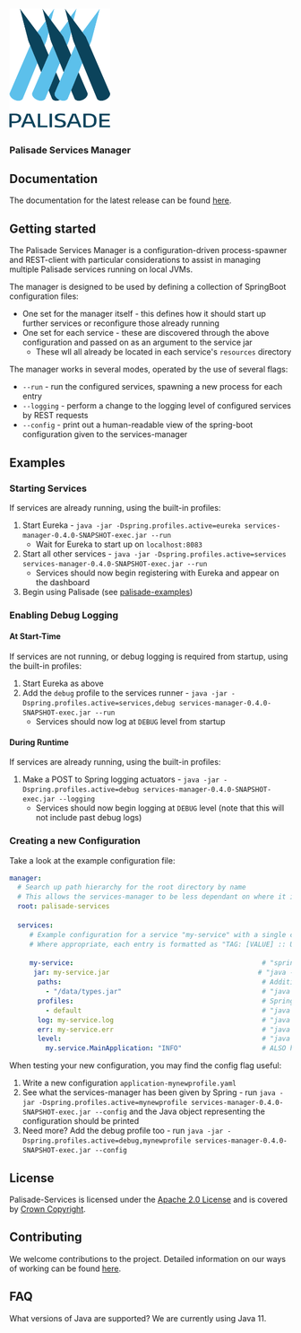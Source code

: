 <!---
Copyright 2020 Crown Copyright

Licensed under the Apache License, Version 2.0 (the "License");
you may not use this file except in compliance with the License.
You may obtain a copy of the License at

  http://www.apache.org/licenses/LICENSE-2.0

Unless required by applicable law or agreed to in writing, software
distributed under the License is distributed on an "AS IS" BASIS,
WITHOUT WARRANTIES OR CONDITIONS OF ANY KIND, either express or implied.
See the License for the specific language governing permissions and
limitations under the License.
--->

<!---
This file is under substitution in the build process - maven's `process-resources` stage will substitute executable(dot)jar for services-manager-0.4.0-SNAPSHOT-exec.jar
--->

# <img src="../logos/logo.svg" width="180">

### Palisade Services Manager


## Documentation

The documentation for the latest release can be found [here](https://gchq.github.io/Palisade).


## Getting started

The Palisade Services Manager is a configuration-driven process-spawner and REST-client with particular considerations to assist in managing multiple Palisade services running on local JVMs.

The manager is designed to be used by defining a collection of SpringBoot configuration files:
 * One set for the manager itself - this defines how it should start up further services or reconfigure those already running
 * One set for each service - these are discovered through the above configuration and passed on as an argument to the service jar
    * These wll all already be located in each service's `resources` directory
 
 The manager works in several modes, operated by the use of several flags:
 * `--run` - run the configured services, spawning a new process for each entry
 * `--logging` - perform a change to the logging level of configured services by REST requests
 * `--config` - print out a human-readable view of the spring-boot configuration given to the services-manager
 
 
## Examples

### Starting Services
If services are already running, using the built-in profiles:  
 1. Start Eureka - `java -jar -Dspring.profiles.active=eureka services-manager-0.4.0-SNAPSHOT-exec.jar --run` 
    * Wait for Eureka to start up on `localhost:8083`
 3. Start all other services - `java -jar -Dspring.profiles.active=services services-manager-0.4.0-SNAPSHOT-exec.jar --run` 
    * Services should now begin registering with Eureka and appear on the dashboard
 4. Begin using Palisade (see [palisade-examples](https://github.com/gchq/Palisade-examples))  

### Enabling Debug Logging

#### At Start-Time
If services are not running, or debug logging is required from startup, using the built-in profiles:  
 1. Start Eureka as above
 2. Add the `debug` profile to the services runner - `java -jar -Dspring.profiles.active=services,debug services-manager-0.4.0-SNAPSHOT-exec.jar --run` 
    * Services should now log at `DEBUG` level from startup  
 
#### During Runtime
If services are already running, using the built-in profiles:  
 1. Make a POST to Spring logging actuators - `java -jar -Dspring.profiles.active=debug services-manager-0.4.0-SNAPSHOT-exec.jar --logging` 
    * Services should now begin logging at `DEBUG` level (note that this will not include past debug logs) 

### Creating a new Configuration
Take a look at the example configuration file:
```yaml
manager:
  # Search up path hierarchy for the root directory by name
  # This allows the services-manager to be less dependant on where it is located and where it was run from
  root: palisade-services

  services:
     # Example configuration for a service "my-service" with a single class under my.service.MainApplication
     # Where appropriate, each entry is formatted as "TAG: [VALUE] :: USAGE - DESCRIPTION"
    
     my-service:                                               # "spring.application.name=${my-service}" - tag for the service being managed, should match with the service's Spring Boot application name (in eureka)
      jar: my-service.jar                                     # "java -jar ${jar}" - executable service jar file with main entry point
       paths:                                                  # Additional (external) libraries to dynamically load at runtime (e.g. example library)
         - "/data/types.jar"                                   # "java -Dloader.path=${paths[0]},${paths[1]}"
       profiles:                                               # Spring Boot profiles to enable, comma-separated list
         - default                                             # "java -Dspring.profiles.active=${profiles[0]},${profiles[1]}"
       log: my-service.log                                     # "java [args] > ${log}" - logging output filepath, singleton filepath
       err: my-service.err                                     # "java [args] 2> ${err}" - error output filepath, singleton filepath
       level:                                                  # "java -Dlogging.level.${level.key}=${level.value}" - same format as spring's standard logging changes, classpath-loglevel map
         my.service.MainApplication: "INFO"                    # ALSO http POST address /actuator/loggers/${key}, body "configuredLevel=${value}" - classpath to change and logging level to change to
```
When testing your new configuration, you may find the config flag useful:
 1. Write a new configuration `application-mynewprofile.yaml`
 2. See what the services-manager has been given by Spring - run `java -jar -Dspring.profiles.active=mynewprofile services-manager-0.4.0-SNAPSHOT-exec.jar --config` and the Java object representing the configuration should be printed  
 3. Need more? Add the debug profile too - run `java -jar -Dspring.profiles.active=debug,mynewprofile services-manager-0.4.0-SNAPSHOT-exec.jar --config`  

## License

Palisade-Services is licensed under the [Apache 2.0 License](https://www.apache.org/licenses/LICENSE-2.0) and is covered by [Crown Copyright](https://www.nationalarchives.gov.uk/information-management/re-using-public-sector-information/copyright-and-re-use/crown-copyright/).


## Contributing
We welcome contributions to the project. Detailed information on our ways of working can be found [here](https://gchq.github.io/Palisade/doc/other/ways_of_working.html).


## FAQ

What versions of Java are supported? We are currently using Java 11.

